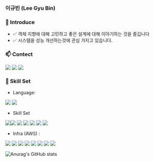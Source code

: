 ### 이규빈 (Lee Gyu Bin)

### 🔭 Introduce
- ✅ 객체 지향에 대해 고민하고 좋은 설계에 대해 이야기하는 것을 즐깁니다
- ✅ 시스템을 성능 개선하는것에 관심 가지고 있습니다.

### 📫 Contect
<a href="https://sdhg12.tistory.com/" target="_blank"><img src="https://img.shields.io/badge/sdhg12-282828?style=flat-square&logo=Tistory&logoColor=White"/></a>
  <a href="https://www.instagram.com/bxxnxx__" target="_blank"><img src="https://img.shields.io/badge/bxxnxx__-blue?style=flat-square&logo=Instagram&logoColor=white"/></a>
  <a href="mailto:sdhg12@naver.com" target="_blank"><img src="https://img.shields.io/badge/sdhg12@naver.com-purple?style=flat-square&logo=Gmail&logoColor=white"/></a>
</p>

 ### 📕 Skill Set
 - Language:  
<p><img src="https://img.shields.io/badge/Java11-green?logo=Java"/>
<img src="https://img.shields.io/badge/Python3.8-blue?logoColor=White&style=flat-square&logo=Python"/>
</p>

- Skill Set
<p>
  <a><img src="https://img.shields.io/badge/Spring-6DB33F?logo=Spring&logoColor=White"/></a><img src="https://img.shields.io/badge/SpringMVC-6DB33F?logo=Spring&logoColor=White"/>
<img src="https://img.shields.io/badge/SpringDATA-6DB33F?logo=Spring"/>
<img src="https://img.shields.io/badge/JPA-6DB33F?logo=Spring&logoColor=White"/>
<img src="https://img.shields.io/badge/SpringSecurity-6DB33F?logo=SpringSecurity"/>
<img src="https://img.shields.io/badge/Django-092E20?logo=Django"/>
<img src="https://img.shields.io/badge/DjangoNinja-DD6620?logo=Django&logoColor=White"/>
</p>

- Infra (AWS) :
<p>
<img src="https://img.shields.io/badge/AWS-232F3E?logo=Amazon-AWS"/>
<img src="https://img.shields.io/badge/CloudWatch-232F3E?logo=Amazon-CloudWatch&logoColor=White"/>
<img src="https://img.shields.io/badge/EC2-282828?logo=Amazon-EC2&logoColor=White"/>
<img src="https://img.shields.io/badge/EC2-282828?logo=Amazon-EC2&logoColor=White"/>
<img src="https://img.shields.io/badge/S3-232F3E?logo=Amazon-S3&logoColor=White"/>
<img src="https://img.shields.io/badge/RDS-232F3E?logo=Amazon-RDS&logoColor=White"/>
<img src="https://img.shields.io/badge/CloudWatch-232F3E?logo=Amazon-CloudWatch&logoColor=White"/>
<img src="https://img.shields.io/badge/GithubActions-232F3E?logo=Github-Actions&logoColor=White"/>
</p>




<!--
**qbinee/qbinee** is a ✨ _special_ ✨ repository because its `README.md` (this file) appears on your GitHub profile.

Here are some ideas to get you started:

- 🔭 I’m currently working on ...
- 🌱 I’m currently learning ...
- 👯 I’m looking to collaborate on ...
- 🤔 I’m looking for help with ...
- 💬 Ask me about ...
- 📫 How to reach me: ...
- 😄 Pronouns: ...
- ⚡ Fun fact: ...
-->
![Anurag's GitHub stats](https://github-readme-stats.vercel.app/api?username=qbinee&show_icons=true&theme=radical)
